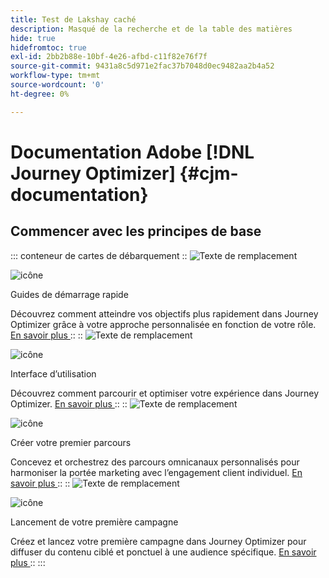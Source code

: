 ```yaml
---
title: Test de Lakshay caché
description: Masqué de la recherche et de la table des matières
hide: true
hidefromtoc: true
exl-id: 2bb2b88e-10bf-4e26-afbd-c11f82e76f7f
source-git-commit: 9431a8c5d971e2fac37b7048d0ec9482aa2b4a52
workflow-type: tm+mt
source-wordcount: '0'
ht-degree: 0%

---
```



# Documentation Adobe [!DNL Journey Optimizer] {#cjm-documentation}

## Commencer avec les principes de base

::: conteneur de cartes de débarquement
::
![Texte de remplacement](https://experienceleague.adobe.com/en/docs/journey-optimizer-v2/using/media_1d834c9bcc356413ce8f04590143dc85613d5851c.png?width=2000&amp;format=webply&amp;optimize=medium)

![icône](https://cdn.experienceleague.adobe.com/icons/gears.svg)

Guides de démarrage rapide

Découvrez comment atteindre vos objectifs plus rapidement dans Journey Optimizer grâce à votre approche personnalisée en fonction de votre rôle.
[ En savoir plus ](/en/docs/journey-optimizer-v2/using/get-started/quick-start/quick-start)
::
::
![Texte de remplacement](https://experienceleague.adobe.com/en/docs/journey-optimizer-v2/using/media_151105955ede1eb92ba5369c11699448b5da6e0a0.jpg?width=2000&amp;format=webply&amp;optimize=medium)

![icône](https://cdn.experienceleague.adobe.com/icons/gears.svg)

Interface d’utilisation

Découvrez comment parcourir et optimiser votre expérience dans Journey Optimizer.
[ En savoir plus ](/en/docs/journey-optimizer-v2/using/get-started/user-interface)
::
::
![Texte de remplacement](https://experienceleague.adobe.com/en/docs/journey-optimizer-v2/using/media_1c064a7a4145c59b81d3cbbaf300d9655a7c7c552.jpg?width=2000&amp;format=webply&amp;optimize=medium)

![icône](https://cdn.experienceleague.adobe.com/icons/gears.svg)

Créer votre premier parcours

Concevez et orchestrez des parcours omnicanaux personnalisés pour harmoniser la portée marketing avec l’engagement client individuel.
[ En savoir plus ](/en/docs/journey-optimizer-v2/using/journey-management/orchestrate-journeys/create-journey/journey-gs)
::
::
![Texte de remplacement](https://experienceleague.adobe.com/en/docs/journey-optimizer-v2/using/media_183fe7a108b5121b3795cb3310c5cfaa2a16b737e.jpg?width=2000&amp;format=webply&amp;optimize=medium)

![icône](https://cdn.experienceleague.adobe.com/icons/gears.svg)

Lancement de votre première campagne

Créez et lancez votre première campagne dans Journey Optimizer pour diffuser du contenu ciblé et ponctuel à une audience spécifique.
[ En savoir plus ](/en/docs/journey-optimizer-v2/using/journey-management/campaigns/standard-campaigns/create-campaign)
::
:::
